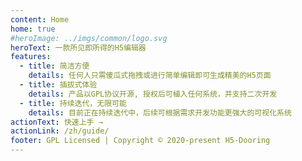 ```yaml
---
content: Home
home: true
#heroImage: ../imgs/common/logo.svg
heroText: 一款所见即所得的H5编辑器
features:
  - title: 简洁方便
    details: 任何人只需傻瓜式拖拽或进行简单编辑即可生成精美的H5页面
  - title: 插拔式体验
    details: 产品以GPL协议开源, 授权后可植入任何系统，并支持二次开发
  - title: 持续迭代，无限可能
    details: 目前正在持续迭代中，后续可根据需求开发功能更强大的可视化系统
actionText: 快速上手 →
actionLink: /zh/guide/
footer: GPL Licensed | Copyright © 2020-present H5-Dooring
---
```

